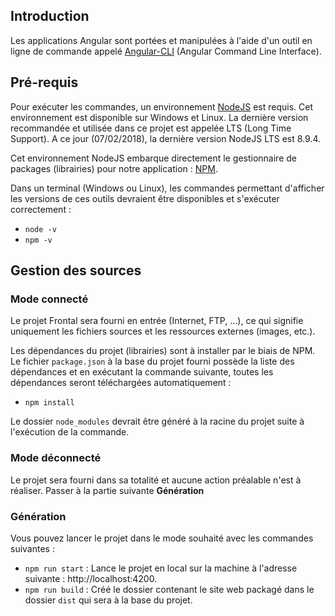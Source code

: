 ## Introduction

Les applications Angular sont portées et manipulées à l'aide d'un outil en ligne de commande appelé [Angular-CLI](https://cli.angular.io/) (Angular Command Line Interface).

## Pré-requis

Pour exécuter les commandes, un environnement [NodeJS](https://nodejs.org/en/) est requis. Cet environnement est disponible sur Windows et Linux. 
La dernière version recommandée et utilisée dans ce projet est appelée LTS (Long Time Support). A ce jour (07/02/2018), la dernière version NodeJS LTS est 8.9.4.

Cet environnement NodeJS embarque directement le gestionnaire de packages (librairies) pour notre application : [NPM](https://www.npmjs.com/).

Dans un terminal (Windows ou Linux), les commandes permettant d'afficher les versions de ces outils devraient être disponibles et s'exécuter correctement :

- `node -v`
- `npm -v`

## Gestion des sources 

### Mode connecté

Le projet Frontal sera fourni en entrée (Internet, FTP, ...), ce qui signifie uniquement les fichiers sources et les ressources externes (images, etc.).

Les dépendances du projet (librairies) sont à installer par le biais de NPM. Le fichier `package.json` à la base du projet fourni possède la liste des dépendances et en exécutant la commande suivante, toutes les dépendances seront téléchargées automatiquement :

- `npm install`

Le dossier `node_modules` devrait être généré à la racine du projet suite à l'exécution de la commande.

### Mode déconnecté

Le projet sera fourni dans sa totalité et aucune action préalable n'est à réaliser. Passer à la partie suivante **Génération**

### Génération 

Vous pouvez lancer le projet dans le mode souhaité avec les commandes suivantes :

- `npm run start` : Lance le projet en local sur la machine à l'adresse suivante : http://localhost:4200.
- `npm run build` : Créé le dossier contenant le site web packagé dans le dossier `dist` qui sera à la base du projet.